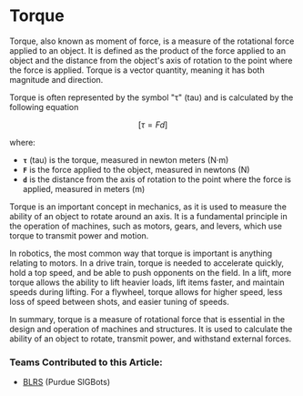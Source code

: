 # Torque

Torque, also known as moment of force, is a measure of the rotational force applied to an object. It is defined as the product of the force applied to an object and the distance from the object's axis of rotation to the point where the force is applied. Torque is a vector quantity, meaning it has both magnitude and direction.

Torque is often represented by the symbol "τ" (tau) and is calculated by the following equation

$$
[\tau = Fd]
$$

where:

* **`τ`** (tau) is the torque, measured in newton meters (N·m)
* **`F`** is the force applied to the object, measured in newtons (N)
* **`d`** is the distance from the axis of rotation to the point where the force is applied, measured in meters (m)

Torque is an important concept in mechanics, as it is used to measure the ability of an object to rotate around an axis. It is a fundamental principle in the operation of machines, such as motors, gears, and levers, which use torque to transmit power and motion.

In robotics, the most common way that torque is important is anything relating to motors. In a drive train, torque is needed to accelerate quickly, hold a top speed, and be able to push opponents on the field. In a lift, more torque allows the ability to lift heavier loads, lift items faster, and maintain speeds during lifting. For a flywheel, torque allows for higher speed, less loss of speed between shots, and easier tuning of speeds.&#x20;

In summary, torque is a measure of rotational force that is essential in the design and operation of machines and structures. It is used to calculate the ability of an object to rotate, transmit power, and withstand external forces.

### Teams Contributed to this Article:

* [BLRS](https://purduesigbots.com/) (Purdue SIGBots)
